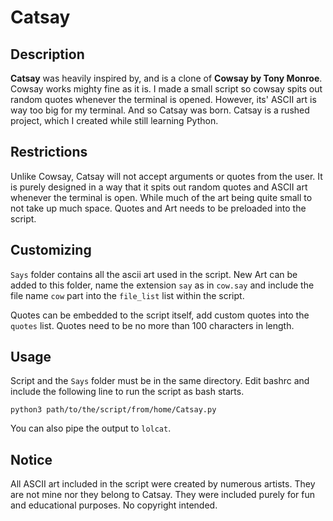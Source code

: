 # Catsay

## Description

__Catsay__ was heavily inspired by, and is a clone of __Cowsay by Tony Monroe__. Cowsay works mighty fine as it is. I made a small script so cowsay spits out random quotes whenever the terminal is opened.
However, its' ASCII art is way too big for my terminal. And so Catsay was born. Catsay is a rushed project, which I created while still learning Python. 

## Restrictions

Unlike Cowsay, Catsay will not accept arguments or quotes from the user. It is purely designed in a way that it spits out random quotes and ASCII art whenever the terminal is open. While much of the art being quite small to not take up much space. Quotes and Art needs to be preloaded into the script.  

## Customizing

`Says` folder contains all the ascii art used in the script. New Art can be added to this folder, name the extension `say` as in `cow.say` and include the file name `cow` part into the `file_list` list within the script.

Quotes can be embedded to the script itself, add custom quotes into the `quotes` list. Quotes need to be no more than 100 characters in length.

## Usage

Script and the `Says` folder must be in the same directory. Edit bashrc and include the following line to run the script as bash starts.

```
python3 path/to/the/script/from/home/Catsay.py
```

You can also pipe the output to `lolcat`.

## Notice

All ASCII art included in the script were created by numerous artists. They are not mine nor they belong to Catsay. They were included purely for fun and educational purposes. No copyright intended.

